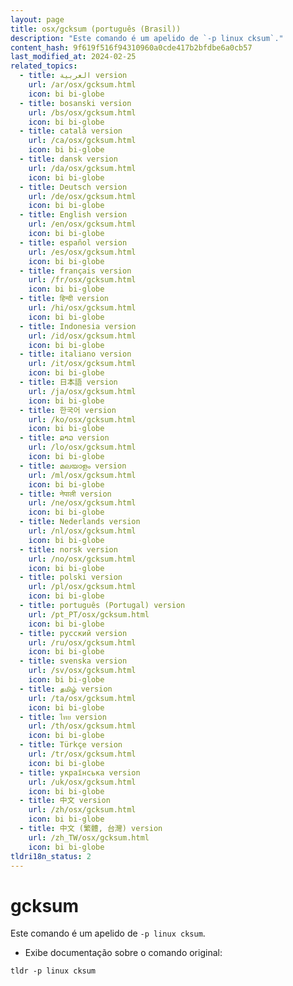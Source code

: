 ```yaml
---
layout: page
title: osx/gcksum (português (Brasil))
description: "Este comando é um apelido de `-p linux cksum`."
content_hash: 9f619f516f94310960a0cde417b2bfdbe6a0cb57
last_modified_at: 2024-02-25
related_topics:
  - title: العربية version
    url: /ar/osx/gcksum.html
    icon: bi bi-globe
  - title: bosanski version
    url: /bs/osx/gcksum.html
    icon: bi bi-globe
  - title: català version
    url: /ca/osx/gcksum.html
    icon: bi bi-globe
  - title: dansk version
    url: /da/osx/gcksum.html
    icon: bi bi-globe
  - title: Deutsch version
    url: /de/osx/gcksum.html
    icon: bi bi-globe
  - title: English version
    url: /en/osx/gcksum.html
    icon: bi bi-globe
  - title: español version
    url: /es/osx/gcksum.html
    icon: bi bi-globe
  - title: français version
    url: /fr/osx/gcksum.html
    icon: bi bi-globe
  - title: हिन्दी version
    url: /hi/osx/gcksum.html
    icon: bi bi-globe
  - title: Indonesia version
    url: /id/osx/gcksum.html
    icon: bi bi-globe
  - title: italiano version
    url: /it/osx/gcksum.html
    icon: bi bi-globe
  - title: 日本語 version
    url: /ja/osx/gcksum.html
    icon: bi bi-globe
  - title: 한국어 version
    url: /ko/osx/gcksum.html
    icon: bi bi-globe
  - title: ລາວ version
    url: /lo/osx/gcksum.html
    icon: bi bi-globe
  - title: മലയാളം version
    url: /ml/osx/gcksum.html
    icon: bi bi-globe
  - title: नेपाली version
    url: /ne/osx/gcksum.html
    icon: bi bi-globe
  - title: Nederlands version
    url: /nl/osx/gcksum.html
    icon: bi bi-globe
  - title: norsk version
    url: /no/osx/gcksum.html
    icon: bi bi-globe
  - title: polski version
    url: /pl/osx/gcksum.html
    icon: bi bi-globe
  - title: português (Portugal) version
    url: /pt_PT/osx/gcksum.html
    icon: bi bi-globe
  - title: русский version
    url: /ru/osx/gcksum.html
    icon: bi bi-globe
  - title: svenska version
    url: /sv/osx/gcksum.html
    icon: bi bi-globe
  - title: தமிழ் version
    url: /ta/osx/gcksum.html
    icon: bi bi-globe
  - title: ไทย version
    url: /th/osx/gcksum.html
    icon: bi bi-globe
  - title: Türkçe version
    url: /tr/osx/gcksum.html
    icon: bi bi-globe
  - title: українська version
    url: /uk/osx/gcksum.html
    icon: bi bi-globe
  - title: 中文 version
    url: /zh/osx/gcksum.html
    icon: bi bi-globe
  - title: 中文 (繁體, 台灣) version
    url: /zh_TW/osx/gcksum.html
    icon: bi bi-globe
tldri18n_status: 2
---
```

# gcksum

Este comando é um apelido de `-p linux cksum`.

- Exibe documentação sobre o comando original:

`tldr -p linux cksum`
